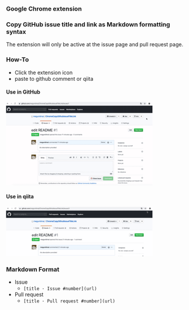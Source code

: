 ### Google Chrome extension
### Copy GitHub issue title and link as Markdown formatting syntax 
The extension will only be active at the issue page and pull request page.

### How-To
- Click the extension icon
- paste to github comment or qiita


#### Use in GitHub
<img src="https://github.com/megumiimai/ChromeCopyGithubIssueTitleLink/blob/master/howto/use_in_github.gif" width="400">

#### Use in qiita
<img src="https://github.com/megumiimai/ChromeCopyGithubIssueTitleLink/blob/master/howto/use_in_qiita.gif" width="400">


### Markdown Format
- Issue
    - `[title · Issue #number](url)`
- Pull request
    - `[title · Pull request #number](url)`
